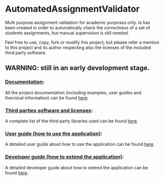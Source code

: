 # AutomatedAssignmentValidator
Multi purpose assignment validation for academic purposes only.
Is has been created in order to automatically check the correctness of a set of students assignments, but manual supervision is still needed.

Feel free to use, copy, fork or modify this project; but please refer a mention to this project and its author respecting also the licenses of the included third party software.

## WARNING: still in an early development stage.

### [Documentation](https://fherstk.github.io/AutomatedAssignmentValidator/html/):
All the project documentation (including examples, user guides and thecnical information) can be found [here](https://fherstk.github.io/AutomatedAssignmentValidator/html/).

### [Third parties software and licenses](https://fherstk.github.io/AutomatedAssignmentValidator/html/credits/thirdparties.html):
A complete list of the third party libraries used can be found [here](https://fherstk.github.io/AutomatedAssignmentValidator/credits/thirdparties.html).

### [User guide (how to use the application)](https://fherstk.github.io/AutomatedAssignmentValidator/html/articles/howto.html):
A detailed user guide about how to use the application can be found [here](https://fherstk.github.io/AutomatedAssignmentValidator/articles/howto.html).

### [Developer guide (how to extend the application)](https://fherstk.github.io/AutomatedAssignmentValidator/html/articles/extend.html):
A detailed developer guide about how to extend the application can be found [here](https://fherstk.github.io/AutomatedAssignmentValidator/articles/extend.html).